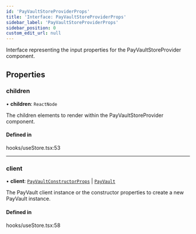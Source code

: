 ```yaml
---
id: 'PayVaultStoreProviderProps'
title: 'Interface: PayVaultStoreProviderProps'
sidebar_label: 'PayVaultStoreProviderProps'
sidebar_position: 0
custom_edit_url: null
---
```


Interface representing the input properties for the PayVaultStoreProvider component.

## Properties

### children

• **children**: `ReactNode`

The children elements to render within the PayVaultStoreProvider component.

#### Defined in

hooks/useStore.tsx:53

---

### client

• **client**: [`PayVaultConstructorProps`](PayVaultConstructorProps.md) \| [`PayVault`](../classes/PayVault.md)

The PayVault client instance or the constructor properties to create a new PayVault instance.

#### Defined in

hooks/useStore.tsx:58
